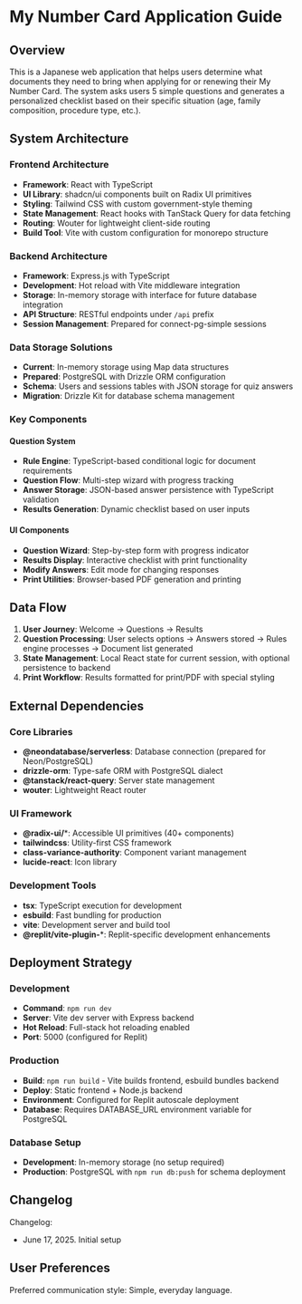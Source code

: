 # My Number Card Application Guide

## Overview

This is a Japanese web application that helps users determine what documents they need to bring when applying for or renewing their My Number Card. The system asks users 5 simple questions and generates a personalized checklist based on their specific situation (age, family composition, procedure type, etc.).

## System Architecture

### Frontend Architecture
- **Framework**: React with TypeScript
- **UI Library**: shadcn/ui components built on Radix UI primitives
- **Styling**: Tailwind CSS with custom government-style theming
- **State Management**: React hooks with TanStack Query for data fetching
- **Routing**: Wouter for lightweight client-side routing
- **Build Tool**: Vite with custom configuration for monorepo structure

### Backend Architecture
- **Framework**: Express.js with TypeScript
- **Development**: Hot reload with Vite middleware integration
- **Storage**: In-memory storage with interface for future database integration
- **API Structure**: RESTful endpoints under `/api` prefix
- **Session Management**: Prepared for connect-pg-simple sessions

### Data Storage Solutions
- **Current**: In-memory storage using Map data structures
- **Prepared**: PostgreSQL with Drizzle ORM configuration
- **Schema**: Users and sessions tables with JSON storage for quiz answers
- **Migration**: Drizzle Kit for database schema management

### Key Components

#### Question System
- **Rule Engine**: TypeScript-based conditional logic for document requirements
- **Question Flow**: Multi-step wizard with progress tracking
- **Answer Storage**: JSON-based answer persistence with TypeScript validation
- **Results Generation**: Dynamic checklist based on user inputs

#### UI Components
- **Question Wizard**: Step-by-step form with progress indicator
- **Results Display**: Interactive checklist with print functionality
- **Modify Answers**: Edit mode for changing responses
- **Print Utilities**: Browser-based PDF generation and printing

## Data Flow

1. **User Journey**: Welcome → Questions → Results
2. **Question Processing**: User selects options → Answers stored → Rules engine processes → Document list generated
3. **State Management**: Local React state for current session, with optional persistence to backend
4. **Print Workflow**: Results formatted for print/PDF with special styling

## External Dependencies

### Core Libraries
- **@neondatabase/serverless**: Database connection (prepared for Neon/PostgreSQL)
- **drizzle-orm**: Type-safe ORM with PostgreSQL dialect
- **@tanstack/react-query**: Server state management
- **wouter**: Lightweight React router

### UI Framework
- **@radix-ui/***: Accessible UI primitives (40+ components)
- **tailwindcss**: Utility-first CSS framework
- **class-variance-authority**: Component variant management
- **lucide-react**: Icon library

### Development Tools
- **tsx**: TypeScript execution for development
- **esbuild**: Fast bundling for production
- **vite**: Development server and build tool
- **@replit/vite-plugin-***: Replit-specific development enhancements

## Deployment Strategy

### Development
- **Command**: `npm run dev`
- **Server**: Vite dev server with Express backend
- **Hot Reload**: Full-stack hot reloading enabled
- **Port**: 5000 (configured for Replit)

### Production
- **Build**: `npm run build` - Vite builds frontend, esbuild bundles backend
- **Deploy**: Static frontend + Node.js backend
- **Environment**: Configured for Replit autoscale deployment
- **Database**: Requires DATABASE_URL environment variable for PostgreSQL

### Database Setup
- **Development**: In-memory storage (no setup required)
- **Production**: PostgreSQL with `npm run db:push` for schema deployment

## Changelog

Changelog:
- June 17, 2025. Initial setup

## User Preferences

Preferred communication style: Simple, everyday language.